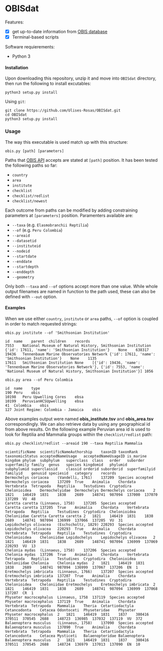 # OBISdat

Features:

- [x] get up-to-date information from [OBIS database](https://obis.org)
- [x] Terminal-based scripts

Software requierements:
* Python 3

#### Installation

Upon downloading this repository, unzip it and move into `OBISdat` directory, then run the following to install excutables:

```Shell
python3 setup.py install
```

Using `git`:

```Shell
git clone https://github.com/Ulises-Rosas/OBISdat.git
cd OBISdat
python3 setup.py install
```

### Usage

The way this executable is used match up with this structure:

```Shell
obis.py [path] [parameters]
```

Paths that [OBIS API](https://api.obis.org) accepts are stated at `[path]` position. It has been tested the following paths so far:

* `country`
* `area`
* `institute`
* `checklist`
* `checklist/redlist`
* `checklist/newest`

Each outcome from paths can be modified by adding constraining parameters at `[parameters]` position. Paramenters available are:

* `--taxa` (e.g. `Elasmobranchii Reptilia`)
* `--of` (e.g. `Peru Colombia`)
* `--areaid` 
* `--datasetid`
* `--instituteid`
* `--nodeid`
* `--startdate`
* `--enddate`
* `--startdepth`
* `--enddepth`
* `--geometry`

Only both `--taxa` and `--of` options accept more than one value. While whole output filenames are named in function to the path used, these can also be defined with `--out` option. 

#### Examples

When we use either `country`, `institute` or `area` paths, `--of` option is coupled in order to match requested strings:

```Shell
obis.py institute --of 'Smithsonian Institution'
```
```
id	name	parent	children	records
7553	National Museum of Natural History, Smithsonian Institution	{'id': 17611, 'name': 'Smithsonian Institution'}	None	638317
19436	Tennenbaum Marine Observatories Network	{'id': 17611, 'name': 'Smithsonian Institution'}	None	1135
17611	Smithsonian Institution	None	[{'id': 19436, 'name': 'Tennenbaum Marine Observatories Network'}, {'id': 7553, 'name': 'National Museum of Natural History, Smithsonian Institution'}]	1056
```
```Shell
obis.py area --of Peru Colombia
```
```
id	name	type
190	Peru	obis
10198	Peru Upwelling Cores	ebsa
10199	PeruvianHCSUpwelling	ebsa
41	Colombia	obis
127	Joint Regime: Colombia - Jamaica	obis
```

Above examples output were named **obis_institute.tsv** and **obis_area.tsv** correspondingly. We can also retrieve data by using any geographical id from above results. On the following example Peruvian area id is used to look for Reptilia and Mammalia groups within the `checklist/redlist` path:

```Shell
obis.py checklist/redlist --areaid 190 --taxa Reptilia Mammalia
```
```
scientificName	scientificNameAuthorship	taxonID	taxonRank	taxonomicStatus	acceptedNameUsage	acceptedNameUsageID	is_marine	kingdom	phylum	subphylum	superclass	class	order	suborder	superfamily	family	genus	species	kingdomid	phylumid	subphylumid	superclassid	classid	orderid	suborderid	superfamilyid	familyid	genusid	speciesid	category	records
Dermochelys coriacea	(Vandelli, 1761)	137209	Species	accepted	Dermochelys coriacea	137209	True	Animalia	Chordata	Vertebrata	Tetrapoda	Reptilia	Testudines	Cryptodira	Chelonioidea	Dermochelyidae	Dermochelys	Dermochelys coriacea	2	1821	146419	1831	1838	2689	148741	987094	137000	137070	137209	VU	48
Caretta caretta	(Linnaeus, 1758)	137205	Species	accepted	Caretta caretta	137205	True	Animalia	Chordata	Vertebrata	Tetrapoda	Reptilia	Testudines	Cryptodira	Chelonioidea	Cheloniidae	Caretta	Caretta caretta	2	1821	146419	1831	1838	2689	148741	987094	136999	137066	137205	VU	31
Lepidochelys olivacea	(Eschscholtz, 1829)	220293	Species	accepted	Lepidochelys olivacea	220293	True	Animalia	Chordata	Vertebrata	Tetrapoda	Reptilia	Testudines	Cryptodira	Chelonioidea	Cheloniidae	Lepidochelys	Lepidochelys olivacea	2	1821	146419	1831	1838	2689	148741	987094	136999	137069	220293	VU	13
Chelonia mydas	(Linnaeus, 1758)	137206	Species	accepted	Chelonia mydas	137206	True	Animalia	Chordata	Vertebrata	Tetrapoda	Reptilia	Testudines	Cryptodira	Chelonioidea	Cheloniidae	Chelonia	Chelonia mydas	2	1821	146419	1831	1838	2689	148741	987094	136999	137067	137206	EN	1
Eretmochelys imbricata	(Linnaeus, 1766)	137207	Species	accepted	Eretmochelys imbricata	137207	True	Animalia	Chordata	Vertebrata	Tetrapoda	Reptilia	Testudines	Cryptodira	Chelonioidea	Cheloniidae	Eretmochelys	Eretmochelys imbricata	2	1821	146419	1831	1838	2689	148741	987094	136999	137068	137207	CR	1
Physeter macrocephalus	Linnaeus, 1758	137119	Species	accepted	Physeter macrocephalus	137119	True	Animalia	Chordata	Vertebrata	Tetrapoda	Mammalia	Theria	Cetartiodactyla	Cetancodonta	Cetacea	Odontoceti	Physeteridae	Physeter	Physeter macrocephalus	2	1821	146419	1831	1837	380416	370511	370545	2688	148723	136985	137032	137119	VU	372
Balaenoptera musculus	(Linnaeus, 1758)	137090	Species	accepted	Balaenoptera musculus	137090	True	Animalia	Chordata	Vertebrata	Tetrapoda	Mammalia	Theria	Cetartiodactyla	Cetancodonta	Cetacea	Mysticeti	Balaenopteridae	Balaenoptera	Balaenoptera musculus	2	1821	146419	1831	1837	380416	370511	370545	2688	148724	136979	137013	137090	EN	10
```

